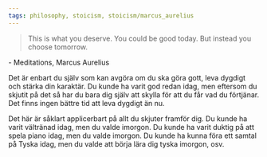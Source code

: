 ```yaml
---
tags: philosophy, stoicism, stoicism/marcus_aurelius
---
```


> This is what you deserve. You could be good today. But instead you choose tomorrow.

\- Meditations, Marcus Aurelius

Det är enbart du själv som kan avgöra om du ska göra gott, leva dygdigt och
stärka din karaktär. Du kunde ha varit god redan idag, men eftersom du skjutit
på det så har du bara dig själv att skylla för att du får vad du förtjänar. Det
finns ingen bättre tid att leva dygdigt än nu.

Det här är såklart applicerbart på allt du skjuter framför dig. Du kunde ha
varit vältränad idag, men du valde imorgon. Du kunde ha varit duktig på att
spela piano idag, men du valde imorgon. Du kunde ha kunna föra ett samtal på
Tyska idag, men du valde att börja lära dig tyska imorgon, osv.
